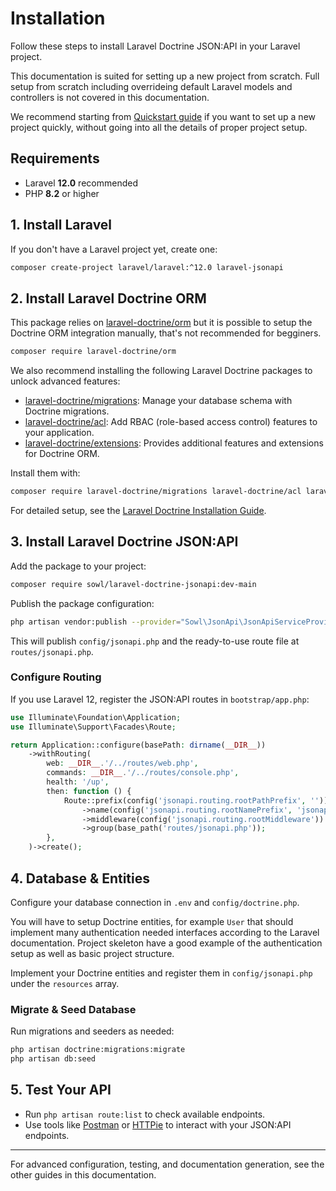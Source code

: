 # Installation

Follow these steps to install Laravel Doctrine JSON:API in your Laravel project.

This documentation is suited for setting up a new project from scratch. Full setup from scratch including overrideing default Laravel models and controllers is not covered in this documentation.

We recommend starting from [Quickstart guide](quickstart.md) if you want to set up a new project quickly, without going into all the details of proper project setup.

## Requirements
- Laravel **12.0** recommended
- PHP **8.2** or higher

## 1. Install Laravel
If you don't have a Laravel project yet, create one:

```bash
composer create-project laravel/laravel:^12.0 laravel-jsonapi
```

## 2. Install Laravel Doctrine ORM
This package relies on [laravel-doctrine/orm](https://packagist.org/packages/laravel-doctrine/orm#1.8.x-dev) but it is possible to setup the Doctrine ORM integration manually, that's not recommended for begginers.

```bash
composer require laravel-doctrine/orm
```

We also recommend installing the following Laravel Doctrine packages to unlock advanced features:

- [laravel-doctrine/migrations](https://github.com/laravel-doctrine/migrations): Manage your database schema with Doctrine migrations.
- [laravel-doctrine/acl](https://github.com/laravel-doctrine/acl): Add RBAC (role-based access control) features to your application.
- [laravel-doctrine/extensions](https://github.com/laravel-doctrine/extensions): Provides additional features and extensions for Doctrine ORM.

Install them with:

```bash
composer require laravel-doctrine/migrations laravel-doctrine/acl laravel-doctrine/extensions
```

For detailed setup, see the [Laravel Doctrine Installation Guide](https://laravel-doctrine.github.io/docs/1.8/orm/installation.html).

## 3. Install Laravel Doctrine JSON:API
Add the package to your project:

```bash
composer require sowl/laravel-doctrine-jsonapi:dev-main
```

Publish the package configuration:

```bash
php artisan vendor:publish --provider="Sowl\JsonApi\JsonApiServiceProvider"
```

This will publish `config/jsonapi.php` and the ready-to-use route file at `routes/jsonapi.php`.

### Configure Routing
If you use Laravel 12, register the JSON:API routes in `bootstrap/app.php`:

```php
use Illuminate\Foundation\Application;
use Illuminate\Support\Facades\Route;

return Application::configure(basePath: dirname(__DIR__))
    ->withRouting(
        web: __DIR__.'/../routes/web.php',
        commands: __DIR__.'/../routes/console.php',
        health: '/up',
        then: function () {
            Route::prefix(config('jsonapi.routing.rootPathPrefix', ''))
                ->name(config('jsonapi.routing.rootNamePrefix', 'jsonapi.'))
                ->middleware(config('jsonapi.routing.rootMiddleware'))
                ->group(base_path('routes/jsonapi.php'));
        },
    )->create();
```

## 4. Database & Entities
Configure your database connection in `.env` and `config/doctrine.php`. 

You will have to setup Doctrine entities, for example `User` that should implement many authentication needed interfaces according to the Laravel documentation.
Project skeleton have a good example of the authentication setup as well as basic project structure.

Implement your Doctrine entities and register them in `config/jsonapi.php` under the `resources` array.

### Migrate & Seed Database
Run migrations and seeders as needed:

```bash
php artisan doctrine:migrations:migrate
php artisan db:seed
```

## 5. Test Your API
- Run `php artisan route:list` to check available endpoints.
- Use tools like [Postman](https://www.postman.com/) or [HTTPie](https://httpie.io/) to interact with your JSON:API endpoints.

---

For advanced configuration, testing, and documentation generation, see the other guides in this documentation.
